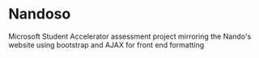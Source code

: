 # Nandoso

Microsoft Student Accelerator assessment project mirroring the Nando's website using bootstrap and AJAX for front end formatting
